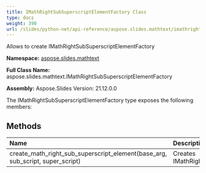 ```yaml
---
title: IMathRightSubSuperscriptElementFactory Class
type: docs
weight: 390
url: /slides/python-net/api-reference/aspose.slides.mathtext/imathrightsubsuperscriptelementfactory/
---
```


Allows to create IMathRightSubSuperscriptElementFactory

**Namespace:** [aspose.slides.mathtext](/slides/python-net/api-reference/aspose.slides.mathtext/)

**Full Class Name:** aspose.slides.mathtext.IMathRightSubSuperscriptElementFactory

**Assembly:**  Aspose.Slides Version: 21.12.0.0

The IMathRightSubSuperscriptElementFactory type exposes the following members:
## **Methods**
|**Name**|**Description**|
| :- | :- |
|create_math_right_sub_superscript_element(base_arg, sub_script, super_script)|Creates IMathRightSubSuperscriptElementFactory|

